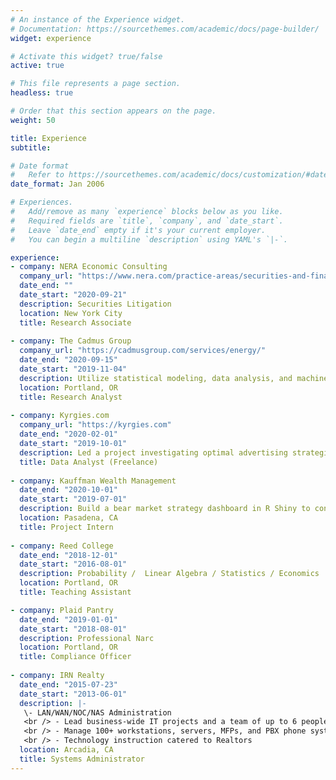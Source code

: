```yaml
---
# An instance of the Experience widget.
# Documentation: https://sourcethemes.com/academic/docs/page-builder/
widget: experience

# Activate this widget? true/false
active: true

# This file represents a page section.
headless: true

# Order that this section appears on the page.
weight: 50

title: Experience
subtitle:

# Date format
#   Refer to https://sourcethemes.com/academic/docs/customization/#date-format
date_format: Jan 2006

# Experiences.
#   Add/remove as many `experience` blocks below as you like.
#   Required fields are `title`, `company`, and `date_start`.
#   Leave `date_end` empty if it's your current employer.
#   You can begin a multiline `description` using YAML's `|-`.

experience:
- company: NERA Economic Consulting
  company_url: "https://www.nera.com/practice-areas/securities-and-finance.html"
  date_end: ""
  date_start: "2020-09-21"
  description: Securities Litigation
  location: New York City
  title: Research Associate
  
- company: The Cadmus Group
  company_url: "https://cadmusgroup.com/services/energy/"
  date_end: "2020-09-15"
  date_start: "2019-11-04"
  description: Utilize statistical modeling, data analysis, and machine learning to uncover consumer insights and make business recommendations for diverse energy industry clients. Evaluate $600k+ randomized control trial to quantify the impacts of smart thermostat direct load-control events. Built a Shiny dashboard to forecast EV market penetration and assisted with potential studies and cost-effectiveness evaluations.
  location: Portland, OR
  title: Research Analyst
  
- company: Kyrgies.com
  company_url: "https://kyrgies.com"
  date_end: "2020-02-01"
  date_start: "2019-10-01"
  description: Led a project investigating optimal advertising strategies for an online retailer by supplementing Google Analytics and sales data to perform Geo-spatial analysis, market research, and ultimately lead generation.
  title: Data Analyst (Freelance)
  
- company: Kauffman Wealth Management
  date_end: "2020-10-01"
  date_start: "2019-07-01"
  description: Build a bear market strategy dashboard in R Shiny to contextualize previous market mechanisms in real-time economies. 
  location: Pasadena, CA
  title: Project Intern
  
- company: Reed College
  date_end: "2018-12-01"
  date_start: "2016-08-01"
  description: Probability /  Linear Algebra / Statistics / Economics
  location: Portland, OR
  title: Teaching Assistant

- company: Plaid Pantry
  date_end: "2019-01-01"
  date_start: "2018-08-01"
  description: Professional Narc
  location: Portland, OR
  title: Compliance Officer
 
- company: IRN Realty
  date_end: "2015-07-23"
  date_start: "2013-06-01"
  description: |-
   \- LAN/WAN/NOC/NAS Administration
   <br /> - Lead business-wide IT projects and a team of up to 6 people
   <br /> - Manage 100+ workstations, servers, MFPs, and PBX phone systems
   <br /> - Technology instruction catered to Realtors
  location: Arcadia, CA
  title: Systems Administrator
---
```

